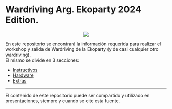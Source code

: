 # Wardriving Arg. Ekoparty 2024 Edition.
<p align="center">
  <a href="https://github.com/TomiGior/Wardriving"><img src="https://github.com/user-attachments/assets/2450315e-1f21-4973-b06e-85bf772ab182"></a>
</p>

En este repositorio se encontrará la información requerida para realizar el workshop y salida de Wardriving de la Ekoparty (y de casi cualquier otro wardriving). <br>
El mismo se divide en 3 secciones: 
- [Instructivos](https://github.com/TomiGior/Wardriving/tree/main/Instructives)
- [Hardware](https://github.com/TomiGior/Wardriving/tree/main/Hardware)
- [Extras](https://github.com/TomiGior/Wardriving/tree/main/Extras)
---
El contenido de este repositorio puede ser compartido y utilizado en presentaciones, siempre y cuando se cite esta fuente.

